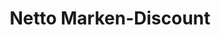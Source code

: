 ---
title: "Netto Marken-Discount"
url: /dresden/netto-marken-discount-goppelner-strasse/
shop: Supermarkt
---